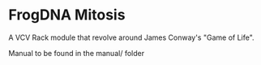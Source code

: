 # FrogDNA Mitosis

A VCV Rack module that revolve around James Conway's "Game of Life".

Manual to be found in the manual/ folder
